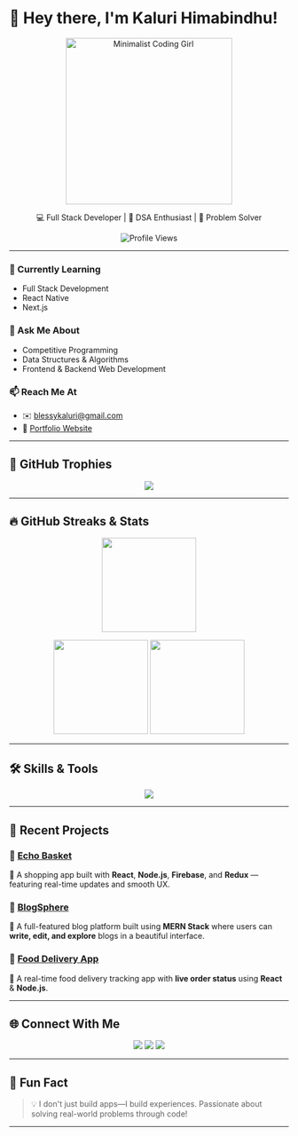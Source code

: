 # 👋 Hey there, I'm **Kaluri Himabindhu**!

<div align="center">
<img src="https://media.giphy.com/media/fwbZnTftCXVocKzfxR/giphy.gif" width="300px" alt="Minimalist Coding Girl">



</div>

<p align="center">
  💻 Full Stack Developer | 🧠 DSA Enthusiast | 🎯 Problem Solver  
</p>

<div align="center">
  <img src="https://komarev.com/ghpvc/?username=Hiomio&color=blue&style=flat" alt="Profile Views">
</div>

---

### 🌱 Currently Learning  
- Full Stack Development  
- React Native  
- Next.js  

### 💬 Ask Me About  
- Competitive Programming  
- Data Structures & Algorithms  
- Frontend & Backend Web Development  

### 📫 Reach Me At  
- ✉️ blessykaluri@gmail.com  
- 🔗 [Portfolio Website](https://react-portfolio-framer-motion-ivory.vercel.app/)

---

## 🧩 GitHub Trophies

<p align="center">
  <img src="https://github-profile-trophy.vercel.app/?username=Hiomio&theme=algolia&no-frame=true&no-bg=true&margin-w=20&title=Stars,Followers,Commit,Repositories,Issues,PullRequest" />
</p>

---

## 🔥 GitHub Streaks & Stats

<p align="center">
  <img height="170em" src="https://streak-stats.demolab.com?user=Hiomio&theme=radical&hide_border=false&date_format=M%20j%5B%2C%20Y%5D"/>
</p>

<p align="center">
  <img height="170em" src="https://github-readme-stats.vercel.app/api?username=Hiomio&show_icons=true&theme=radical&count_private=true&hide_border=true" />
  <img height="170em" src="https://github-readme-stats.vercel.app/api/top-langs/?username=Hiomio&layout=compact&theme=radical&hide_border=true" />
</p>

---

## 🛠️ Skills & Tools

<p align="center">
  <img src="https://skillicons.dev/icons?i=c,cpp,js,html,css,react,nextjs,nodejs,express,mongodb,mysql,firebase,redux,tailwind,threejs,git,postman,vscode" />
</p>

---

## 💼 Recent Projects

### 🌟 [Echo Basket](https://github.com/Hiomio/echo-basket)
🛒 A shopping app built with **React**, **Node.js**, **Firebase**, and **Redux** — featuring real-time updates and smooth UX.

### 🌟 [BlogSphere](https://github.com/Hiomio/Full_Stack_Blog_App)
📝 A full-featured blog platform built using **MERN Stack** where users can **write, edit, and explore** blogs in a beautiful interface.

### 🌟 [Food Delivery App](https://github.com/Hiomio/food-delivery-app)
🍕 A real-time food delivery tracking app with **live order status** using **React** & **Node.js**.

---

## 🌐 Connect With Me

<p align="center">
  <a href="https://linkedin.com/in/kaluri-himabindhu-9378b927a" target="_blank"><img src="https://img.shields.io/badge/-LinkedIn-blue?style=flat&logo=linkedin"></a>
  <a href="https://github.com/Hiomio" target="_blank"><img src="https://img.shields.io/badge/-GitHub-black?style=flat&logo=github"></a>
  <a href="https://react-portfolio-framer-motion-ivory.vercel.app/" target="_blank"><img src="https://img.shields.io/badge/-Portfolio-green?style=flat&logo=google-chrome"></a>
</p>

---

## 🎯 Fun Fact  
> 💡 I don't just build apps—I build experiences. Passionate about solving real-world problems through code!

---
